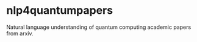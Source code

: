 # nlp4quantumpapers

Natural language understanding of quantum computing academic papers from arxiv. 
